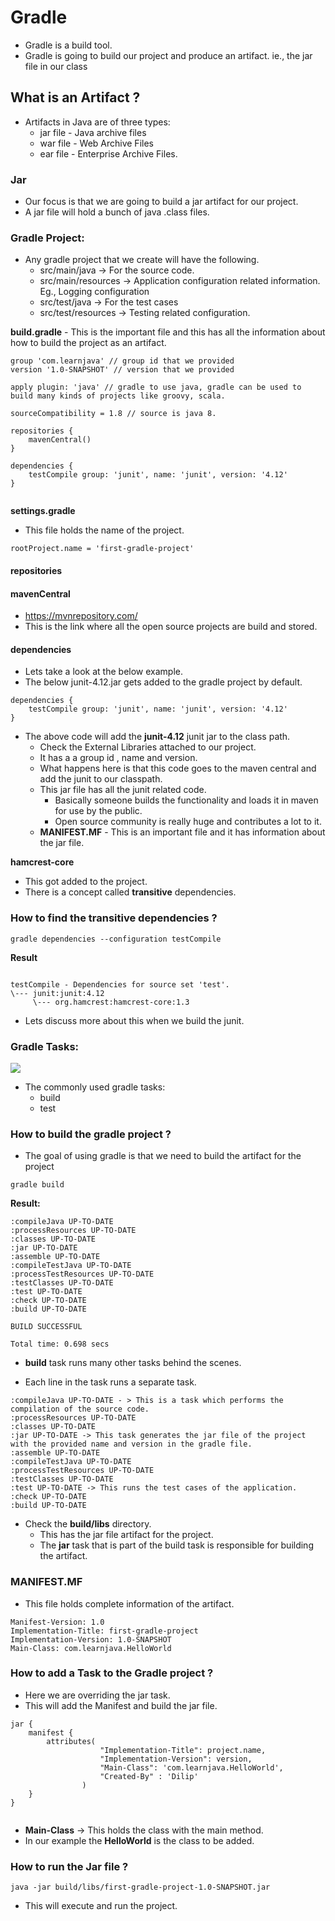 # Gradle

-   Gradle is a build tool.
-   Gradle is going to build our project and produce an artifact. ie., the jar file in our class

## What is an Artifact ?

-   Artifacts in Java are of three types:
    -   jar file - Java archive files
    -   war file -  Web Archive Files
    -   ear file -  Enterprise Archive Files.
    
### Jar
-  Our focus is that we are going to build a jar artifact for our project.  
-   A jar file will hold a bunch of java .class files.
    

### Gradle Project:
-   Any gradle project that we create will have the following.
    -   src/main/java -> For the source code.
    -   src/main/resources -> Application configuration related information. Eg., Logging configuration
    -   src/test/java -> For the test cases
    -   src/test/resources -> Testing related configuration.

**build.gradle**
    -   This is the important file and this has all the information about how to build the project as an artifact.

```aidl
group 'com.learnjava' // group id that we provided
version '1.0-SNAPSHOT' // version that we provided

apply plugin: 'java' // gradle to use java, gradle can be used to build many kinds of projects like groovy, scala.

sourceCompatibility = 1.8 // source is java 8.

repositories {
    mavenCentral()
}

dependencies {
    testCompile group: 'junit', name: 'junit', version: '4.12' 
}


```

**settings.gradle**

-   This file holds the name of the project.   

```aidl
rootProject.name = 'first-gradle-project'
```

#### repositories

#### mavenCentral
     
-   https://mvnrepository.com/
-   This is the link where all the open source projects are build and stored.

#### dependencies

-   Lets take a look at the below example.
-   The below junit-4.12.jar gets added to the gradle project by default.

```
dependencies {
    testCompile group: 'junit', name: 'junit', version: '4.12'
}
```

-   The above code will add the **junit-4.12** junit jar to the class path.
    -   Check the External Libraries attached to our project.
    -   It has a a group id , name  and version.
    -   What happens here is that this code goes to the maven central and add the junit to our classpath.
    -   This jar file has all the junit related code.
        -   Basically someone builds the functionality and loads it in maven for use by the public.
        -   Open source community is really huge and contributes a lot to it.
    -   **MANIFEST.MF**
            -   This is an important file and it has information about the jar file.
     

**hamcrest-core**
-   This got added to the project.
-   There is a concept called **transitive** dependencies.

### How to find the transitive dependencies ?

```
gradle dependencies --configuration testCompile
```

**Result**

```aidl

testCompile - Dependencies for source set 'test'.
\--- junit:junit:4.12
     \--- org.hamcrest:hamcrest-core:1.3

```
-   Lets discuss more about this when we build the junit.


### Gradle Tasks:

![](https://github.com/dsaish3/Java-Course-Training/blob/master/first-gradle-project/images/gradle-tasks.png)

-   The commonly used gradle tasks:
    -   build
    -   test

### How to build the gradle project ?

-   The goal of using gradle is that we need to build the artifact for the project

```aidl
gradle build
```
**Result:**

```aidl
:compileJava UP-TO-DATE
:processResources UP-TO-DATE
:classes UP-TO-DATE
:jar UP-TO-DATE
:assemble UP-TO-DATE
:compileTestJava UP-TO-DATE
:processTestResources UP-TO-DATE
:testClasses UP-TO-DATE
:test UP-TO-DATE
:check UP-TO-DATE
:build UP-TO-DATE

BUILD SUCCESSFUL

Total time: 0.698 secs

```

-   **build** task runs many other tasks behind the scenes.

-   Each line in the task runs a separate task.

```aidl
:compileJava UP-TO-DATE - > This is a task which performs the compilation of the source code.
:processResources UP-TO-DATE
:classes UP-TO-DATE
:jar UP-TO-DATE -> This task generates the jar file of the project with the provided name and version in the gradle file.
:assemble UP-TO-DATE
:compileTestJava UP-TO-DATE
:processTestResources UP-TO-DATE
:testClasses UP-TO-DATE
:test UP-TO-DATE -> This runs the test cases of the application.
:check UP-TO-DATE
:build UP-TO-DATE 
```

-   Check the **build/libs** directory.
    -   This has the jar file artifact for the project.
    -   The **jar** task that is part of the build task is responsible for building the artifact.

   
### MANIFEST.MF

-   This file holds complete information of the artifact.

```aidl
Manifest-Version: 1.0
Implementation-Title: first-gradle-project
Implementation-Version: 1.0-SNAPSHOT
Main-Class: com.learnjava.HelloWorld
```


### How to add a Task to the Gradle project ?

-   Here we are overriding the jar task.
-   This will add the Manifest and build the jar file.

```aidl
jar {
    manifest {
        attributes(
                    "Implementation-Title": project.name,
                    "Implementation-Version": version,
                    "Main-Class": 'com.learnjava.HelloWorld',
                    "Created-By" : 'Dilip'
                )
    }
}


```
    
-   **Main-Class** -> This holds the class with the main method. 
-   In our example the **HelloWorld** is the class to be added.
 
### How to run the Jar file ?
 
```aidl
java -jar build/libs/first-gradle-project-1.0-SNAPSHOT.jar 
```

-   This will execute and run the project.


